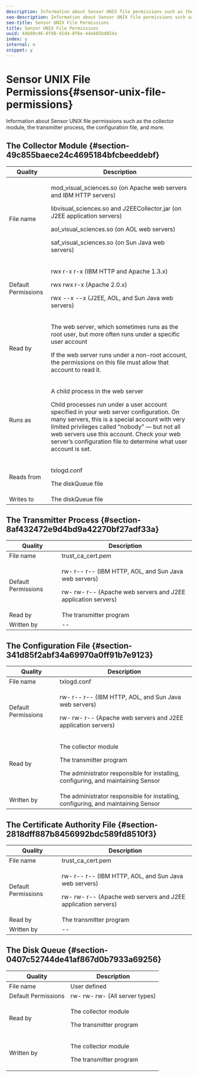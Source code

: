 ```yaml
---
description: Information about Sensor UNIX file permissions such as the collector module, the transmitter process, the configuration file, and more.
seo-description: Information about Sensor UNIX file permissions such as the collector module, the transmitter process, the configuration file, and more.
seo-title: Sensor UNIX File Permissions
title: Sensor UNIX File Permissions
uuid: 44b89c46-6fd6-41d4-8f6e-44eb85bd854a
index: y
internal: n
snippet: y
---
```


# Sensor UNIX File Permissions{#sensor-unix-file-permissions}

Information about Sensor UNIX file permissions such as the collector module, the transmitter process, the configuration file, and more.

## The Collector Module {#section-49c855baece24c4695184bfcbeeddebf}

<table id="table_0B972ABD2A5342CA8A6FE80EB666298A"> 
 <thead> 
  <tr> 
   <th colname="col1" class="entry"> Quality </th> 
   <th colname="col2" class="entry"> Description </th> 
  </tr>
 </thead>
 <tbody> 
  <tr> 
   <td colname="col1"> <p>File name </p> </td> 
   <td colname="col2"> <p>mod_visual_sciences.so (on Apache web servers and IBM HTTP servers) </p> <p>libvisual_sciences.so and J2EECollector.jar (on J2EE application servers) </p> <p>aol_visual_sciences.so (on AOL web servers) </p> <p>saf_visual_sciences.so (on Sun Java web servers) </p> </td> 
  </tr> 
  <tr> 
   <td colname="col1"> <p>Default Permissions </p> </td> 
   <td colname="col2"> <p>rwx r-x r-x (IBM HTTP and Apache 1.3.x) </p> <p>rwx rwx r-x (Apache 2.0.x) </p> <p>rwx --x --x (J2EE, AOL, and Sun Java web servers) </p> </td> 
  </tr> 
  <tr> 
   <td colname="col1"> <p>Read by </p> </td> 
   <td colname="col2"> <p>The web server, which sometimes runs as the root user, but more often runs under a specific user account </p> <p>If the web server runs under a non-root account, the permissions on this file must allow that account to read it. </p> </td> 
  </tr> 
  <tr> 
   <td colname="col1"> <p>Runs as </p> </td> 
   <td colname="col2"> <p>A child process in the web server </p> <p>Child processes run under a user account specified in your web server configuration. On many servers, this is a special account with very limited privileges called “nobody” — but not all web servers use this account. Check your web server’s configuration file to determine what user account is set. </p> </td> 
  </tr> 
  <tr> 
   <td colname="col1"> <p>Reads from </p> </td> 
   <td colname="col2"> <p>txlogd.conf </p> <p>The diskQueue file </p> </td> 
  </tr> 
  <tr> 
   <td colname="col1"> Writes to </td> 
   <td colname="col2"> The diskQueue file </td> 
  </tr> 
 </tbody> 
</table>

## The Transmitter Process {#section-8af432472e9d4bd9a42270bf27adf33a}

<table id="table_3028CC9640D54016BD8CA7F9CAA34280"> 
 <thead> 
  <tr> 
   <th colname="col1" class="entry"> Quality </th> 
   <th colname="col2" class="entry"> Description </th> 
  </tr>
 </thead>
 <tbody> 
  <tr> 
   <td colname="col1"> File name </td> 
   <td colname="col2"> trust_ca_cert.pem </td> 
  </tr> 
  <tr> 
   <td colname="col1"> <p>Default Permissions </p> </td> 
   <td colname="col2"> <p>rw- r-- r-- (IBM HTTP, AOL, and Sun Java web servers) </p> <p>rw- rw- r-- (Apache web servers and J2EE application servers) </p> </td> 
  </tr> 
  <tr> 
   <td colname="col1"> Read by </td> 
   <td colname="col2"> The transmitter program </td> 
  </tr> 
  <tr> 
   <td colname="col1"> Written by </td> 
   <td colname="col2"> -- </td> 
  </tr> 
 </tbody> 
</table>

## The Configuration File {#section-341d85f2abf34a69970a0ff91b7e9123}

<table id="table_79AC614F5435443CB3CFB457B8375704"> 
 <thead> 
  <tr> 
   <th colname="col1" class="entry"> Quality </th> 
   <th colname="col2" class="entry"> Description </th> 
  </tr>
 </thead>
 <tbody> 
  <tr> 
   <td colname="col1"> File name </td> 
   <td colname="col2"> txlogd.conf </td> 
  </tr> 
  <tr> 
   <td colname="col1"> <p>Default Permissions </p> </td> 
   <td colname="col2"> <p>rw- r-- r-- (IBM HTTP, AOL, and Sun Java web servers) </p> <p>rw- rw- r-- (Apache web servers and J2EE application servers) </p> </td> 
  </tr> 
  <tr> 
   <td colname="col1"> Read by </td> 
   <td colname="col2"> <p>The collector module </p> <p>The transmitter program </p> <p>The administrator responsible for installing, configuring, and maintaining Sensor </p> </td> 
  </tr> 
  <tr> 
   <td colname="col1"> Written by </td> 
   <td colname="col2"> The administrator responsible for installing, configuring, and maintaining Sensor </td> 
  </tr> 
 </tbody> 
</table>

## The Certificate Authority File {#section-2818dff887b8456992bdc589fd8510f3}

<table id="table_ED8BEEEFA91245C3A6645D27B148A5A7"> 
 <thead> 
  <tr> 
   <th colname="col1" class="entry"> Quality </th> 
   <th colname="col2" class="entry"> Description </th> 
  </tr>
 </thead>
 <tbody> 
  <tr> 
   <td colname="col1"> File name </td> 
   <td colname="col2"> trust_ca_cert.pem </td> 
  </tr> 
  <tr> 
   <td colname="col1"> <p>Default Permissions </p> </td> 
   <td colname="col2"> <p>rw- r-- r-- (IBM HTTP, AOL, and Sun Java web servers) </p> <p>rw- rw- r-- (Apache web servers and J2EE application servers) </p> </td> 
  </tr> 
  <tr> 
   <td colname="col1"> Read by </td> 
   <td colname="col2"> The transmitter program </td> 
  </tr> 
  <tr> 
   <td colname="col1"> Written by </td> 
   <td colname="col2"> -- </td> 
  </tr> 
 </tbody> 
</table>

## The Disk Queue {#section-0407c52744de41af867d0b7933a69256}

<table id="table_35DB32228E7443FF90BE24AB14CBE54B"> 
 <thead> 
  <tr> 
   <th colname="col1" class="entry"> Quality </th> 
   <th colname="col2" class="entry"> Description </th> 
  </tr>
 </thead>
 <tbody> 
  <tr> 
   <td colname="col1"> File name </td> 
   <td colname="col2"> User defined </td> 
  </tr> 
  <tr> 
   <td colname="col1"> Default Permissions </td> 
   <td colname="col2"> rw- rw- rw- (All server types) </td> 
  </tr> 
  <tr> 
   <td colname="col1"> <p>Read by </p> </td> 
   <td colname="col2"> <p>The collector module </p> <p>The transmitter program </p> </td> 
  </tr> 
  <tr> 
   <td colname="col1"> <p>Written by </p> </td> 
   <td colname="col2"> <p>The collector module </p> <p>The transmitter program </p> </td> 
  </tr> 
 </tbody> 
</table>

